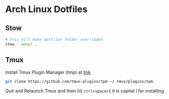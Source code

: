 # Arch Linux Dotfiles


## Stow

```bash
# this will make dotfiles folder overridden
stow --adopt .
```

## Tmux

Install Tmux Plugin Manager (tmp) at [link](https://github.com/tmux-plugins/tpm)

```bash
git clone https://github.com/tmux-plugins/tpm ~/.tmux/plugins/tpm
```

Quit and Relaunch Tmux and then hit `ctrl+space+I` it is capital I for installing


